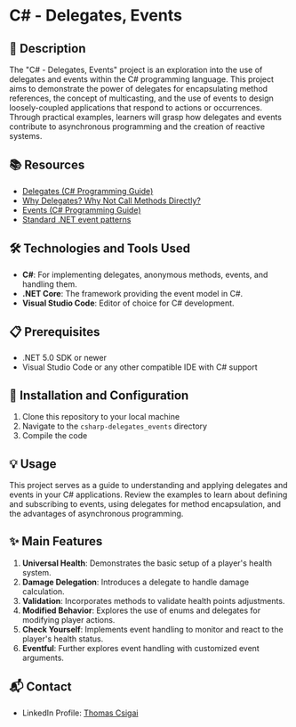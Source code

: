 # C# - Delegates, Events

## 📝 Description
The "C# - Delegates, Events" project is an exploration into the use of delegates and events within the C# programming language. This project aims to demonstrate the power of delegates for encapsulating method references, the concept of multicasting, and the use of events to design loosely-coupled applications that respond to actions or occurrences. Through practical examples, learners will grasp how delegates and events contribute to asynchronous programming and the creation of reactive systems.

## 📚 Resources
- [Delegates (C# Programming Guide)](https://docs.microsoft.com/en-us/dotnet/csharp/programming-guide/delegates/)
- [Why Delegates? Why Not Call Methods Directly?](https://medium.com/@johnmcclean/why-delegates-aed5a0e4f0f)
- [Events (C# Programming Guide)](https://docs.microsoft.com/en-us/dotnet/csharp/programming-guide/events/)
- [Standard .NET event patterns](https://docs.microsoft.com/en-us/dotnet/csharp/event-pattern)

## 🛠️ Technologies and Tools Used
- **C#**: For implementing delegates, anonymous methods, events, and handling them.
- **.NET Core**: The framework providing the event model in C#.
- **Visual Studio Code**: Editor of choice for C# development.

## 📋 Prerequisites
- .NET 5.0 SDK or newer
- Visual Studio Code or any other compatible IDE with C# support

## 🚀 Installation and Configuration
1. Clone this repository to your local machine
2. Navigate to the `csharp-delegates_events` directory
3. Compile the code

## 💡 Usage
This project serves as a guide to understanding and applying delegates and events in your C# applications. Review the examples to learn about defining and subscribing to events, using delegates for method encapsulation, and the advantages of asynchronous programming.

## ✨ Main Features
1. **Universal Health**: Demonstrates the basic setup of a player's health system.
2. **Damage Delegation**: Introduces a delegate to handle damage calculation.
3. **Validation**: Incorporates methods to validate health points adjustments.
4. **Modified Behavior**: Explores the use of enums and delegates for modifying player actions.
5. **Check Yourself**: Implements event handling to monitor and react to the player's health status.
6. **Eventful**: Further explores event handling with customized event arguments.

## 📬 Contact
- LinkedIn Profile: [Thomas Csigai](https://www.linkedin.com/in/thomas-csigai/)
